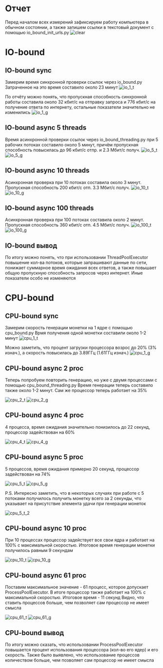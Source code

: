 # Отчет
Перед началом всех измерений зафиксируем работу компьютера в обычном состоянии,
а также запишем ссылки в текстовый документ с помощью io_bound_init_urls.py
![clear](assets/graphClear.png)

# IO-bound
## IO-bound sync
Замерим время синхронной проверки ссылок через io_bound.py
Затраченное на это время составило около 23 минут
![io_1_t](assets/IOtime1t.png)

По отчёту можно понять, что пропускная способность синхронной работы
составила около 32 кбит/с на отправку запроса и 776 кбит/с на получение ответа
по интернету, остальные показатели значительно не изменились
![io_1_g](assets/IOgraph1t.png)

## IO-bound async 5 threads
Время асинхронной проверки ссылок через io_bound_threading.py при 5 рабочих потоках
составило около 5 минут, причём пропускная способность повысилась до 96 кбит/c отпр.
и 2.3 Мбит/с получ.
![io_5_t](assets/IOtime5t.png)
![io_5_g](assets/IOgraph5t.png)

## IO-bound async 10 threads
Асинхронная проверка при 10 потоках составила около 3 минут. Пропускная способность
200 кбит/c отп. 3.3 Мбит/с получ.
![io_10_t](assets/IOtime10t.png)
![io_10_g](assets/IOgraph10t.png)

## IO-bound async 100 threads
Асинхронная проверка при 100 потоках составила около 2 минут. Пропускная способность
360 кбит/c отп. 4.5 Мбит/с получ.
![io_100_t](assets/IOtime100t.png)
![io_100_g](assets/IOgraph100t.png)

## IO-bound вывод
По итогу можно понять, что при использовании ThreadPoolExecutor повышение кол-ва потоков, 
которые запрашивают данные по сети, понижает суммарное время ожидания всех ответов,
а также повышает общую пропускную способность запросов через интернет. 
Иные показатели особо не изменяются

# CPU-bound
## CPU-bound sync
Замерим скорость генерации монетки на 1 ядре с помощью cpu_bound.py
Врмя получения одной монетки составили около 1-2 минут
![cpu_1_t](assets/CPUtime1t.png)

Можно заметить, что процент загрузки процессора возрос до 20% (3% изнач.),
а скорость повысилась до 3.89ГГц (1.61ГГц изнач.)
![cpu_1_g](assets/CPUgraph1t.png)

## CPU-bound async 2 proc
Теперь попробуем повторить генерацию, но уже с двумя процессами 
с помощью cpu_bound_threading.py
Время генерации теперь составило также около 1-2 минут. Сам же процессор
теперь работает на 35%

![cpu_2_t](assets/CPUtime2t.png)
![cpu_2_g](assets/CPUgraph2t.png)

## CPU-bound async 4 proc
4 процесса, время ожидания значительно понизилось до 22 секунд,
процессор задействован на 60%

![cpu_4_t](assets/CPUtime4t.png)
![cpu_4_g](assets/CPUgraph4t.png)

## CPU-bound async 5 proc
5 процессов, время ожидания примерно 20 секунд,
процессор задействован на 74%

![cpu_5_t](assets/CPUtime5t.png)
![cpu_5_g](assets/CPUgraph5t.png)

P.S. Интересно заметить, что в некоторых случаях при работе с 5
потоками получилось получить монетку всего за 2 секунды, что указывает
на присутствие элемента удачи при генерации монеток

![cpu_5_t_2](assets/CPUtime5t-2.png)

## CPU-bound async 10 proc
При 10 процессах процессор задействует все свои ядра и работает
на 100% с максимальной скоростью. Итоговое время генерации монетки получилось
равным 9 секундам

![cpu_10_t](assets/CPUtime10t.png)
![cpu_10_g](assets/CPUgraph10t.png)

## CPU-bound async 61 proc
Поставим максимальное значение - 61 процесс, которое допускает ProcessPoolExecutor.
В итоге процессор также работает на 100% с максимальной скоростью. Итоговое время - 11 секунд
Видно, что ставить процессов больше, чем позволяет сам процессор не имеет смысла

![cpu_61_t](assets/CPUtime61t.png)
![cpu_61_g](assets/CPUgraph61t.png)

## CPU-bound вывод
По итогу можно сказать, что использовании ProcessPoolExecutor повышается процент использования
процессора (кол-во его ядер) и его скорость. Также было выявлено, что использование процессов
количеством больше, чем позволяет сам процессор не имеет смысла